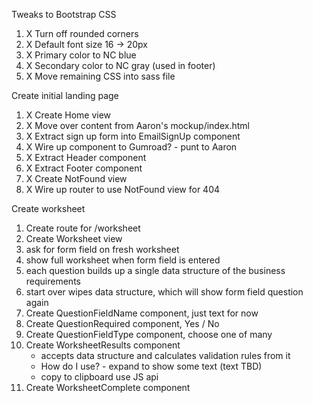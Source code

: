 Tweaks to Bootstrap CSS
1. X Turn off rounded corners
1. X Default font size 16 -> 20px
1. X Primary color to NC blue
1. X Secondary color to NC gray (used in footer)
1. X Move remaining CSS into sass file

Create initial landing page
1. X Create Home view
1. X Move over content from Aaron's mockup/index.html
1. X Extract sign up form into EmailSignUp component
1. X Wire up component to Gumroad? - punt to Aaron
1. X Extract Header component
1. X Extract Footer component
1. X Create NotFound view
1. X Wire up router to use NotFound view for 404

Create worksheet
1. Create route for /worksheet
1. Create Worksheet view
1. ask for form field on fresh worksheet
1. show full worksheet when form field is entered
1. each question builds up a single data structure of the business requirements
1. start over wipes data structure, which will show form field question again
1. Create QuestionFieldName component, just text for now
1. Create QuestionRequired component, Yes / No
1. Create QuestionFieldType component, choose one of many
1. Create WorksheetResults component
    * accepts data structure and calculates validation rules from it
    * How do I use? - expand to show some text (text TBD)
    * copy to clipboard use JS api
1. Create WorksheetComplete component